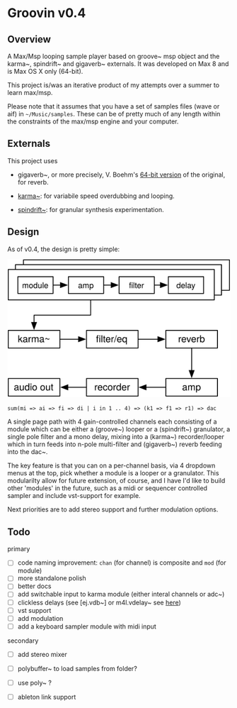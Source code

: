 # Groovin v0.4

## Overview

A Max/Msp looping sample player based on groove~ msp object and the karma~, spindrift~ and gigaverb~ externals. It was developed on Max 8 and is Max OS X only (64-bit).

This project is/was an iterative product of my attempts over a summer to learn max/msp.


Please note that it assumes that you have a set of samples files (wave or aif) in `~/Music/samples`. These can be of pretty much of any length within the constraints of the max/msp engine and your computer.


## Externals

This project uses 

- gigaverb~, or more precisely, V. Boehm's [64-bit version](https://github.com/v7b1/gigaverb) of the original, for reverb.

- [karma~](https://cycling74.com/tools/karma-samplerlooper-external): for variabile speed overdubbing and looping.

- [spindrift~](http://www.michaelnorris.info/software/spindrift): for granular synthesis experimentation. 


## Design

As of v0.4, the design is pretty simple:


![overview](media/groovin.svg)


	sum(mi => ai => fi => di | i in 1 .. 4) => (k1 => f1 => r1) => dac


A single page path with 4 gain-controlled channels each consisting of a module which can be either a (groove~) looper  or a (spindrift~) granulator, a single pole filter and a mono delay, mixing into a (karma~) recorder/looper which in turn feeds into n-pole multi-filter and (gigaverb~) reverb feeding into the dac~.

The key feature is that you can on a per-channel basis, via 4 dropdown menus at the top, pick whether a module is a looper or a granulator. This modularilty allow for future extension, of course, and I have I'd like to build other 'modules' in the future, such as a midi or sequencer controlled sampler and include vst-support for example. 

Next priorities are to add stereo support and further modulation options. 


## Todo

primary

- [ ] code naming improvement: `chan` (for channel) is composite and `mod` (for module)
- [ ] more standalone polish
- [ ] better docs
- [ ] add switchable input to karma module (either interal channels or adc~)
- [ ] clickless delays (see [ej.vdb~] or m4l.vdelay~ see [here](https://cycling74.com/forums/interpolating-delay/))
- [ ] vst support
- [ ] add modulation
- [ ] add a keyboard sampler module with midi input

secondary

- [ ] add stereo mixer
- [ ] polybuffer~ to load samples from folder?
- [ ] use poly~ ?
- [ ] ableton link support



